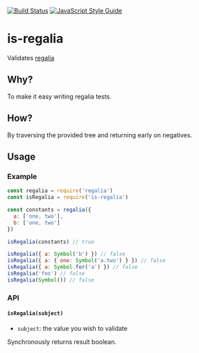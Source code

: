 [![Build Status](https://travis-ci.org/mightyiam/is-regalia.svg?branch=master)](https://travis-ci.org/mightyiam/is-regalia) [![JavaScript Style Guide](https://cdn.rawgit.com/feross/standard/master/badge.svg)](https://github.com/feross/standard)

# is-regalia

Validates [regalia](https://www.npmjs.com/package/regalia)

## Why?

To make it easy writing regalia tests.

## How?

By traversing the provided tree and returning early on negatives.

## Usage

### Example

```js
const regalia = require('regalia')
const isRegalia = require('is-regalia')

const constants = regalia({
  a: ['one, two'],
  b: ['one, two']
})

isRegalia(constants) // true

isRegalia({ a: Symbol('b') }) // false
isRegalia({ a: { one: Symbol('a.two') } }) // false
isRegalia({ a: Symbol.for('a') }) // false
isRegalia('foo') // false
isRegalia(Symbol()) // false
```

### API

#### `isRegalia(subject)`

- `subject`:
  the value you wish to validate

Synchronously returns result boolean.
